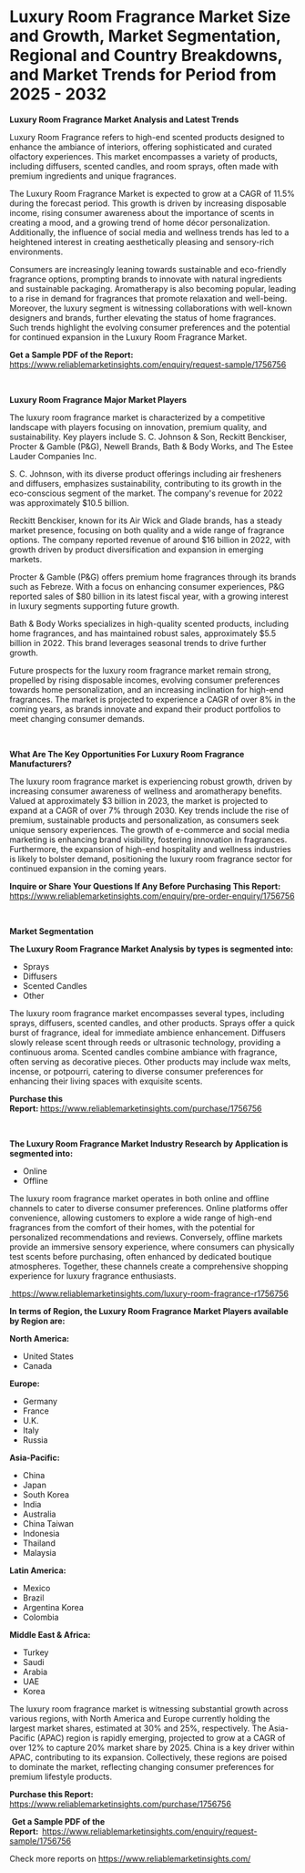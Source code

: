 <p><h1>Luxury Room Fragrance Market Size and Growth, Market Segmentation, Regional and Country Breakdowns, and Market Trends for Period from 2025 -  2032</h1></p><p><strong>Luxury Room Fragrance Market Analysis and Latest Trends</strong></p>
<p><p>Luxury Room Fragrance refers to high-end scented products designed to enhance the ambiance of interiors, offering sophisticated and curated olfactory experiences. This market encompasses a variety of products, including diffusers, scented candles, and room sprays, often made with premium ingredients and unique fragrances.</p><p>The Luxury Room Fragrance Market is expected to grow at a CAGR of 11.5% during the forecast period. This growth is driven by increasing disposable income, rising consumer awareness about the importance of scents in creating a mood, and a growing trend of home décor personalization. Additionally, the influence of social media and wellness trends has led to a heightened interest in creating aesthetically pleasing and sensory-rich environments.</p><p>Consumers are increasingly leaning towards sustainable and eco-friendly fragrance options, prompting brands to innovate with natural ingredients and sustainable packaging. Aromatherapy is also becoming popular, leading to a rise in demand for fragrances that promote relaxation and well-being. Moreover, the luxury segment is witnessing collaborations with well-known designers and brands, further elevating the status of home fragrances. Such trends highlight the evolving consumer preferences and the potential for continued expansion in the Luxury Room Fragrance Market.</p></p>
<p><strong>Get a Sample PDF of the Report:&nbsp;</strong> <a href="https://www.reliablemarketinsights.com/enquiry/request-sample/1756756?utm_campaign=2981&utm_medium=2&utm_source=Github&utm_content=ia&utm_term=04042025&utm_id=luxury-room-fragrance">https://www.reliablemarketinsights.com/enquiry/request-sample/1756756</a></p>
<p>&nbsp;</p>
<p><strong>Luxury Room Fragrance Major Market Players</strong></p>
<p><p>The luxury room fragrance market is characterized by a competitive landscape with players focusing on innovation, premium quality, and sustainability. Key players include S. C. Johnson & Son, Reckitt Benckiser, Procter & Gamble (P&G), Newell Brands, Bath & Body Works, and The Estee Lauder Companies Inc. </p><p>S. C. Johnson, with its diverse product offerings including air fresheners and diffusers, emphasizes sustainability, contributing to its growth in the eco-conscious segment of the market. The company's revenue for 2022 was approximately $10.5 billion.</p><p>Reckitt Benckiser, known for its Air Wick and Glade brands, has a steady market presence, focusing on both quality and a wide range of fragrance options. The company reported revenue of around $16 billion in 2022, with growth driven by product diversification and expansion in emerging markets.</p><p>Procter & Gamble (P&G) offers premium home fragrances through its brands such as Febreze. With a focus on enhancing consumer experiences, P&G reported sales of $80 billion in its latest fiscal year, with a growing interest in luxury segments supporting future growth.</p><p>Bath & Body Works specializes in high-quality scented products, including home fragrances, and has maintained robust sales, approximately $5.5 billion in 2022. This brand leverages seasonal trends to drive further growth.</p><p>Future prospects for the luxury room fragrance market remain strong, propelled by rising disposable incomes, evolving consumer preferences towards home personalization, and an increasing inclination for high-end fragrances. The market is projected to experience a CAGR of over 8% in the coming years, as brands innovate and expand their product portfolios to meet changing consumer demands.</p></p>
<p>&nbsp;</p>
<p><strong>What Are The Key Opportunities For Luxury Room Fragrance Manufacturers?</strong></p>
<p><p>The luxury room fragrance market is experiencing robust growth, driven by increasing consumer awareness of wellness and aromatherapy benefits. Valued at approximately $3 billion in 2023, the market is projected to expand at a CAGR of over 7% through 2030. Key trends include the rise of premium, sustainable products and personalization, as consumers seek unique sensory experiences. The growth of e-commerce and social media marketing is enhancing brand visibility, fostering innovation in fragrances. Furthermore, the expansion of high-end hospitality and wellness industries is likely to bolster demand, positioning the luxury room fragrance sector for continued expansion in the coming years.</p></p>
<p><strong>Inquire or Share Your Questions If Any Before Purchasing This Report:</strong> <a href="https://www.reliablemarketinsights.com/enquiry/pre-order-enquiry/1756756?utm_campaign=2981&utm_medium=2&utm_source=Github&utm_content=ia&utm_term=04042025&utm_id=luxury-room-fragrance">https://www.reliablemarketinsights.com/enquiry/pre-order-enquiry/1756756</a></p>
<p>&nbsp;</p>
<p><strong>Market Segmentation</strong></p>
<p><strong>The Luxury Room Fragrance Market Analysis by types is segmented into:</strong></p>
<p><ul><li>Sprays</li><li>Diffusers</li><li>Scented Candles</li><li>Other</li></ul></p>
<p><p>The luxury room fragrance market encompasses several types, including sprays, diffusers, scented candles, and other products. Sprays offer a quick burst of fragrance, ideal for immediate ambience enhancement. Diffusers slowly release scent through reeds or ultrasonic technology, providing a continuous aroma. Scented candles combine ambiance with fragrance, often serving as decorative pieces. Other products may include wax melts, incense, or potpourri, catering to diverse consumer preferences for enhancing their living spaces with exquisite scents.</p></p>
<p><strong>Purchase this Report:&nbsp;</strong><a href="https://www.reliablemarketinsights.com/purchase/1756756?utm_campaign=2981&utm_medium=2&utm_source=Github&utm_content=ia&utm_term=04042025&utm_id=luxury-room-fragrance">https://www.reliablemarketinsights.com/purchase/1756756</a></p>
<p>&nbsp;</p>
<p><strong>The Luxury Room Fragrance Market Industry Research by Application is segmented into:</strong></p>
<p><ul><li>Online</li><li>Offline</li></ul></p>
<p><p>The luxury room fragrance market operates in both online and offline channels to cater to diverse consumer preferences. Online platforms offer convenience, allowing customers to explore a wide range of high-end fragrances from the comfort of their homes, with the potential for personalized recommendations and reviews. Conversely, offline markets provide an immersive sensory experience, where consumers can physically test scents before purchasing, often enhanced by dedicated boutique atmospheres. Together, these channels create a comprehensive shopping experience for luxury fragrance enthusiasts.</p></p>
<p><a href="https://www.reliablemarketinsights.com/luxury-room-fragrance-r1756756?utm_campaign=2981&utm_medium=2&utm_source=Github&utm_content=ia&utm_term=04042025&utm_id=luxury-room-fragrance">&nbsp;https://www.reliablemarketinsights.com/luxury-room-fragrance-r1756756</a></p>
<p><strong>In terms of Region, the Luxury Room Fragrance Market Players available by Region are:</strong></p>
<p>
    <p> <strong> North America: </strong>
        <ul>
            <li>United States</li>
            <li>Canada</li>
        </ul>
        </p> 
    <p> <strong> Europe: </strong>
        <ul>
            <li>Germany</li>
            <li>France</li>
            <li>U.K.</li>
            <li>Italy</li>
            <li>Russia</li>
        </ul>
        </p> 
    <p> <strong> Asia-Pacific: </strong>
        <ul>
            <li>China</li>
            <li>Japan</li>
            <li>South Korea</li>
            <li>India</li>
            <li>Australia</li>
            <li>China Taiwan</li>
            <li>Indonesia</li>
            <li>Thailand</li>
            <li>Malaysia</li>
        </ul>
        </p> 
    <p> <strong> Latin America: </strong>
        <ul>
            <li>Mexico</li>
            <li>Brazil</li>
            <li>Argentina Korea</li>
            <li>Colombia</li>
        </ul>
        </p> 
    <p> <strong> Middle East & Africa: </strong>
        <ul>
            <li>Turkey</li>
            <li>Saudi</li>
            <li>Arabia</li>
            <li>UAE</li>
            <li>Korea</li>
        </ul>
    </p>
    </p>
<p><p>The luxury room fragrance market is witnessing substantial growth across various regions, with North America and Europe currently holding the largest market shares, estimated at 30% and 25%, respectively. The Asia-Pacific (APAC) region is rapidly emerging, projected to grow at a CAGR of over 12% to capture 20% market share by 2025. China is a key driver within APAC, contributing to its expansion. Collectively, these regions are poised to dominate the market, reflecting changing consumer preferences for premium lifestyle products.</p></p>
<p><strong>Purchase this Report: </strong><a href="https://www.reliablemarketinsights.com/purchase/1756756?utm_campaign=2981&utm_medium=2&utm_source=Github&utm_content=ia&utm_term=04042025&utm_id=luxury-room-fragrance">https://www.reliablemarketinsights.com/purchase/1756756</a></p>
<p>&nbsp;<strong>Get a Sample PDF of the Report:&nbsp;&nbsp;</strong><a href="https://www.reliablemarketinsights.com/enquiry/request-sample/1756756?utm_campaign=2981&utm_medium=2&utm_source=Github&utm_content=ia&utm_term=04042025&utm_id=luxury-room-fragrance">https://www.reliablemarketinsights.com/enquiry/request-sample/1756756</a></p>
<p><strong></strong></p>
<p>Check more reports on <a href="https://www.reliablemarketinsights.com/?utm_campaign=2981&utm_medium=2&utm_source=Github&utm_content=ia&utm_term=04042025&utm_id=luxury-room-fragrance">https://www.reliablemarketinsights.com/</a></p>